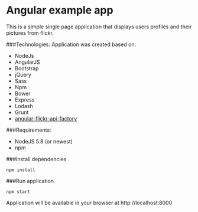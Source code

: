 # Angular example app
This is a simple single page application that displays users profiles and their pictures from flickr.

###Technologies:
Application was created based on:

* NodeJs
* AngularJS
* Bootstrap
* jQuery
* Sass
* Npm
* Bower
* Express
* Lodash
* Grunt
* [angular-flickr-api-factory](https://github.com/JohnnyTheTank/angular-flickr-api-factory/)


###Requirements:
* NodeJS 5.8 (or newest)
* npm

###Install dependencies
```
npm install
```

###Run application
```
npm start
```
Application will be available in your browser at http://localhost:8000
